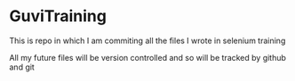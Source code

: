 # GuviTraining

This is repo in which I am commiting all the files I wrote in selenium training

All my future files will be version controlled and so will be tracked by github and git
